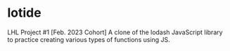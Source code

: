 # lotide

LHL Project #1 [Feb. 2023 Cohort]
A clone of the lodash JavaScript library to practice creating various types of functions using JS.
